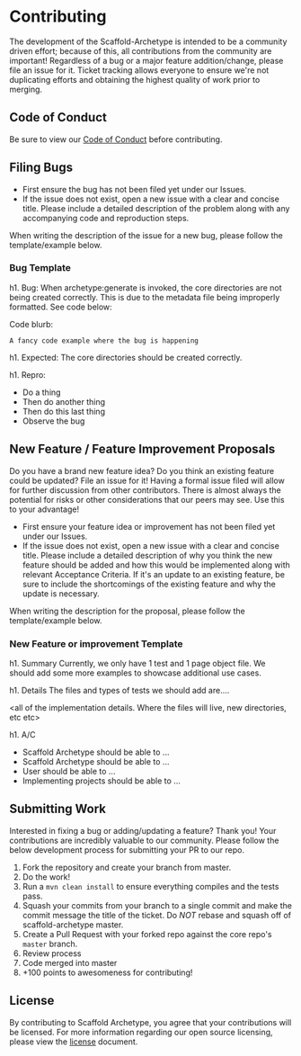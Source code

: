 # Contributing
The development of the Scaffold-Archetype is intended to be a community driven effort; because of this, all contributions from the community are important! Regardless of a bug or a major feature addition/change, please file an issue for it. Ticket tracking allows everyone to ensure we're not duplicating efforts and obtaining the highest quality of work prior to merging.

## Code of Conduct
Be sure to view our [Code of Conduct](https://github.com/kgress/scaffold-archetype/CODE_OF_CONDUCT.md) before contributing.

## Filing Bugs
* First ensure the bug has not been filed yet under our Issues.
* If the issue does not exist, open a new issue with a clear and concise title. Please include a detailed description of the problem along with any accompanying code and reproduction steps.

When writing the description of the issue for a new bug, please follow the template/example below.

### Bug Template 
<title of ticket> archetype:generate not creating the core directories correctly </title of ticket>

h1. Bug:
When archetype:generate is invoked, the core directories are not being created correctly. This is due to the metadata file being improperly formatted. See code below:

Code blurb:
```
A fancy code example where the bug is happening
```

h1. Expected:
The core directories should be created correctly.   

h1. Repro:
* Do a thing
* Then do another thing
* Then do this last thing
* Observe the bug

## New Feature / Feature Improvement Proposals
Do you have a brand new feature idea? Do you think an existing feature could be updated? File an issue for it! Having a formal issue filed will allow for further discussion from other contributors. There is almost always the potential for risks or other considerations that our peers may see. Use this to your advantage! 

* First ensure your feature idea or improvement has not been filed yet under our Issues.
* If the issue does not exist, open a new issue with a clear and concise title. Please include a detailed description of why you think the new feature should be added and how this would be implemented along with relevant Acceptance Criteria. If it's an update to an existing feature, be sure to include the shortcomings of the existing feature and why the update is necessary.

When writing the description for the proposal, please follow the template/example below.

### New Feature or improvement Template
<title of ticket> Add more sample page objects and tests </title of ticket>

h1. Summary
Currently, we only have 1 test and 1 page object file. We should add some more examples to showcase additional use cases.

h1. Details
The files and types of tests we should add are....

<all of the implementation details. Where the files will live, new directories, etc etc>

h1. A/C
* Scaffold Archetype should be able to ...
* Scaffold Archetype should be able to ...
* User should be able to ...
* Implementing projects should be able to ...

## Submitting Work
Interested in fixing a bug or adding/updating a feature? Thank you! Your contributions are incredibly valuable to our community. Please follow the below development process for submitting your PR to our repo.

1. Fork the repository and create your branch from master.
2. Do the work! 
3. Run a `mvn clean install` to ensure everything compiles and the tests pass.
4. Squash your commits from your branch to a single commit and make the commit message the title of the ticket. Do *NOT* rebase and squash off of scaffold-archetype master.
5. Create a Pull Request with your forked repo against the core repo's `master` branch.
6. Review process 
7. Code merged into master
8. +100 points to awesomeness for contributing!

## License
By contributing to Scaffold Archetype, you agree that your contributions will be licensed. For more information regarding our open source licensing, please view the [license](https://github.com/kgress/scaffold-archetype/LICENSE.txt) document.
